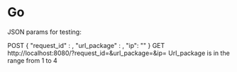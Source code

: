 # Go
JSON params for testing:

POST
{
    "request_id" : <yourData>,
    "url_package" : <yourListOfInt>,
    "ip": "<ip>"
}
GET
http://localhost:8080/?request_id=<yourData>&url_package=<yourListOfInt>&ip=<IP>
Url_package is in the range from 1 to 4
